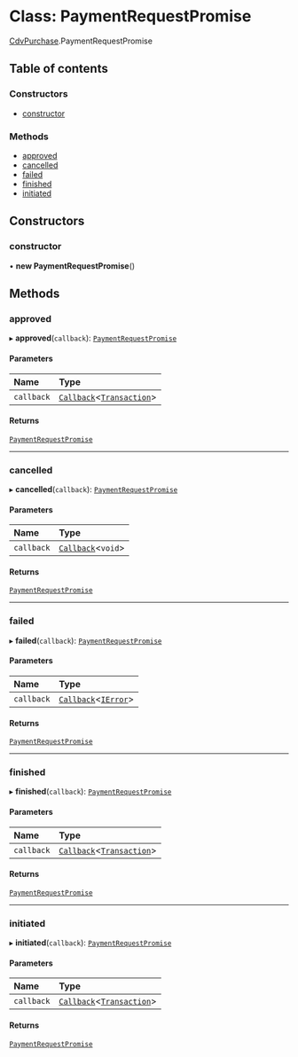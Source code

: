 # Class: PaymentRequestPromise

[CdvPurchase](../modules/CdvPurchase.md).PaymentRequestPromise

## Table of contents

### Constructors

- [constructor](CdvPurchase.PaymentRequestPromise.md#constructor)

### Methods

- [approved](CdvPurchase.PaymentRequestPromise.md#approved)
- [cancelled](CdvPurchase.PaymentRequestPromise.md#cancelled)
- [failed](CdvPurchase.PaymentRequestPromise.md#failed)
- [finished](CdvPurchase.PaymentRequestPromise.md#finished)
- [initiated](CdvPurchase.PaymentRequestPromise.md#initiated)

## Constructors

### constructor

• **new PaymentRequestPromise**()

## Methods

### approved

▸ **approved**(`callback`): [`PaymentRequestPromise`](CdvPurchase.PaymentRequestPromise.md)

#### Parameters

| Name | Type |
| :------ | :------ |
| `callback` | [`Callback`](../modules/CdvPurchase.md#callback)<[`Transaction`](CdvPurchase.Transaction.md)\> |

#### Returns

[`PaymentRequestPromise`](CdvPurchase.PaymentRequestPromise.md)

___

### cancelled

▸ **cancelled**(`callback`): [`PaymentRequestPromise`](CdvPurchase.PaymentRequestPromise.md)

#### Parameters

| Name | Type |
| :------ | :------ |
| `callback` | [`Callback`](../modules/CdvPurchase.md#callback)<`void`\> |

#### Returns

[`PaymentRequestPromise`](CdvPurchase.PaymentRequestPromise.md)

___

### failed

▸ **failed**(`callback`): [`PaymentRequestPromise`](CdvPurchase.PaymentRequestPromise.md)

#### Parameters

| Name | Type |
| :------ | :------ |
| `callback` | [`Callback`](../modules/CdvPurchase.md#callback)<[`IError`](../interfaces/CdvPurchase.IError.md)\> |

#### Returns

[`PaymentRequestPromise`](CdvPurchase.PaymentRequestPromise.md)

___

### finished

▸ **finished**(`callback`): [`PaymentRequestPromise`](CdvPurchase.PaymentRequestPromise.md)

#### Parameters

| Name | Type |
| :------ | :------ |
| `callback` | [`Callback`](../modules/CdvPurchase.md#callback)<[`Transaction`](CdvPurchase.Transaction.md)\> |

#### Returns

[`PaymentRequestPromise`](CdvPurchase.PaymentRequestPromise.md)

___

### initiated

▸ **initiated**(`callback`): [`PaymentRequestPromise`](CdvPurchase.PaymentRequestPromise.md)

#### Parameters

| Name | Type |
| :------ | :------ |
| `callback` | [`Callback`](../modules/CdvPurchase.md#callback)<[`Transaction`](CdvPurchase.Transaction.md)\> |

#### Returns

[`PaymentRequestPromise`](CdvPurchase.PaymentRequestPromise.md)
